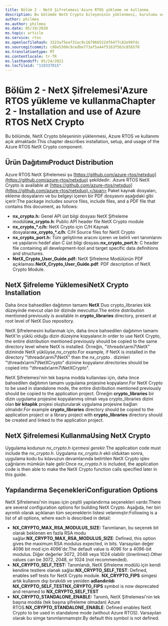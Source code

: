 ```yaml
---
title: Bölüm 2 - NetX Şifrelemesi'Azure RTOS yükleme ve kullanma
description: Bu bölümde NetX Crypto bileşeninin yüklenmesi, kurulumu ve kullanımıyla ilgili çeşitli sorunların açıklaması yer almaktadır.
author: philmea
ms.author: philmea
ms.date: 05/19/2020
ms.topic: article
ms.service: rtos
ms.openlocfilehash: 3323af5eaf31ac9c167966522df6477c82e99fdc
ms.sourcegitcommit: c98e5360c9cedbe773af5a44f5163f563c85b570
ms.translationtype: MT
ms.contentlocale: tr-TR
ms.lasthandoff: 05/24/2021
ms.locfileid: "110337015"
---
```

# <a name="chapter-2---installation-and-use-of-azure-rtos-netx-crypto"></a><span data-ttu-id="e221a-103">Bölüm 2 - NetX Şifrelemesi'Azure RTOS yükleme ve kullanma</span><span class="sxs-lookup"><span data-stu-id="e221a-103">Chapter 2 - Installation and use of Azure RTOS NetX Crypto</span></span>

<span data-ttu-id="e221a-104">Bu bölümde, NetX Crypto bileşeninin yüklenmesi, Azure RTOS ve kullanımı açık almaktadır.</span><span class="sxs-lookup"><span data-stu-id="e221a-104">This chapter describes installation, setup, and usage of the Azure RTOS NetX Crypto component.</span></span>

## <a name="product-distribution"></a><span data-ttu-id="e221a-105">Ürün Dağıtımı</span><span class="sxs-lookup"><span data-stu-id="e221a-105">Product Distribution</span></span>

<span data-ttu-id="e221a-106">Azure RTOS NetX Şifrelemesi şu [https://github.com/azure-rtos/netxduo](https://github.com/azure-rtos/netxduo) şekildedir: .</span><span class="sxs-lookup"><span data-stu-id="e221a-106">Azure RTOS NetX Crypto is available at [https://github.com/azure-rtos/netxduo](https://github.com/azure-rtos/netxduo).</span></span> <span data-ttu-id="e221a-107">Paket kaynak dosyaları, ekleme dosyalarını ve bu belgeyi içeren bir PDF dosyasını aşağıdaki gibi içerir:</span><span class="sxs-lookup"><span data-stu-id="e221a-107">The package includes source files, include files, and a PDF file that contains this document, as follows:</span></span>

- <span data-ttu-id="e221a-108">**nx_crypto.h:** Genel API üst bilgi dosyası NetX Şifreleme modülü</span><span class="sxs-lookup"><span data-stu-id="e221a-108">**nx_crypto.h**: Public API header file NetX Crypto module</span></span>
- <span data-ttu-id="e221a-109">**nx_crypto_\*.c/h:** NetX Crypto için C/H Kaynak dosyaları</span><span class="sxs-lookup"><span data-stu-id="e221a-109">**nx_crypto_\*.c/h**: C/H Source files for NetX Crypto</span></span>
- <span data-ttu-id="e221a-110">**nx_crypto_port.h:** Tüm geliştirme aracını içeren ve belirli veri tanımlarını ve yapılarını hedef alan C üst bilgi dosyası.</span><span class="sxs-lookup"><span data-stu-id="e221a-110">**nx_crypto_port.h**: C header file containing all development-tool and target specific data definitions and structures.</span></span>
- <span data-ttu-id="e221a-111">**NetX_Crypto_User_Guide.pdf:** NetX Şifreleme Modülünün PDF açıklaması.</span><span class="sxs-lookup"><span data-stu-id="e221a-111">**NetX_Crypto_User_Guide.pdf**: PDF description of NetX Crypto Module.</span></span>

## <a name="netx-crypto-installation"></a><span data-ttu-id="e221a-112">NetX Şifreleme Yüklemesi</span><span class="sxs-lookup"><span data-stu-id="e221a-112">NetX Crypto Installation</span></span>

<span data-ttu-id="e221a-113">Daha önce bahsedilen dağıtımın tamamı **NetX** Duo crypto_libraries kök düzeyinde mevcut olan bir dizinde mevcuttur.</span><span class="sxs-lookup"><span data-stu-id="e221a-113">The entire distribution mentioned previously is available in **crypto_libraries** directory, present at root level of NetX Duo repository.</span></span>

<span data-ttu-id="e221a-114">NetX Şifrelemesini kullanmak için, daha önce bahsedilen dağıtımın tamamı NetX'in yüklü olduğu dizin düzeyine kopyalanır.</span><span class="sxs-lookup"><span data-stu-id="e221a-114">In order to use NetX Crypto, the entire distribution mentioned previously should be copied to the same directory level where NetX is installed.</span></span> <span data-ttu-id="e221a-115">Örneğin, "\threadx\arm7\NetX" dizininde NetX yüklüyse,*nx_crypto.*</span><span class="sxs-lookup"><span data-stu-id="e221a-115">For example, if NetX is installed in the directory "\threadx\arm7\NetX" then the nx_crypto *.*</span></span> <span data-ttu-id="e221a-116">dizinleri "\threadx\arm7\NetXCrypto" dizinine kopyalanır.</span><span class="sxs-lookup"><span data-stu-id="e221a-116">directories should be copied into "\threadx\arm7\NetXCrypto".</span></span>

<span data-ttu-id="e221a-117">NetX Şifrelemesi'nin tek başına modda kullanılası için, daha önce bahsedilen dağıtımın tamamı uygulama projesine kopyalanır.</span><span class="sxs-lookup"><span data-stu-id="e221a-117">For NetX Crypto to be used in standalone mode, the entire distribution mentioned previously should be copied to the application project.</span></span> <span data-ttu-id="e221a-118">Örneğin **crypto_libraries** bir dizin uygulama projesine kopyalanmış olmalı veya crypto_libraries dizini olan **bir kitaplık** projesi oluşturularak uygulama projesine bağlan olmalıdır.</span><span class="sxs-lookup"><span data-stu-id="e221a-118">For example **crypto_libraries** directory should be copied to the application project or a library project with **crypto_libraries** directory should be created and linked to the application project.</span></span> 

## <a name="using-netx-crypto"></a><span data-ttu-id="e221a-119">NetX Şifrelemesi Kullanma</span><span class="sxs-lookup"><span data-stu-id="e221a-119">Using NetX Crypto</span></span>

<span data-ttu-id="e221a-120">Uygulama kodunun *nx_crypto.h içermesi gerekir.*</span><span class="sxs-lookup"><span data-stu-id="e221a-120">The application code must include the *nx_crypto.h*.</span></span>  <span data-ttu-id="e221a-121">Uygulama *nx_crypto.h* ekli olduktan sonra, uygulama kodu bu kılavuzun devamlarında belirtilen NetX Crypto işlev çağrılarını mümkün hale gelir.</span><span class="sxs-lookup"><span data-stu-id="e221a-121">Once *nx_crypto.h* is included, the application code is then able to make the NetX Crypto function calls specified later in this guide.</span></span>

## <a name="configuration-options"></a><span data-ttu-id="e221a-122">Yapılandırma Seçenekleri</span><span class="sxs-lookup"><span data-stu-id="e221a-122">Configuration Options</span></span>

<span data-ttu-id="e221a-123">NetX Şifrelemesi'nin inşası için çeşitli yapılandırma seçenekleri vardır.</span><span class="sxs-lookup"><span data-stu-id="e221a-123">There are several configuration options for building NetX Crypto.</span></span> <span data-ttu-id="e221a-124">Aşağıda, her biri ayrıntılı olarak açıklanan tüm seçeneklerin listesi velanmıştır:</span><span class="sxs-lookup"><span data-stu-id="e221a-124">Following is a list of all options, where each is described in detail:</span></span>

- <span data-ttu-id="e221a-125">**NX_CRYPTO_MAX_RSA_MODULUS_SIZE:** Tanımlanan, bu seçenek bit olarak beklenen en fazla RSA modu sağlar.</span><span class="sxs-lookup"><span data-stu-id="e221a-125">**NX_CRYPTO_MAX_RSA_MODULUS_SIZE**: Defined, this option gives the maximum RSA modulus expected, in bits.</span></span> <span data-ttu-id="e221a-126">Varsayılan değer 4096 bit mod için 4096'dır.</span><span class="sxs-lookup"><span data-stu-id="e221a-126">The default value is 4096 for a 4096-bit modulus.</span></span> <span data-ttu-id="e221a-127">Diğer değerler 3072, 2048 veya 1024 olabilir (önerilmez).</span><span class="sxs-lookup"><span data-stu-id="e221a-127">Other values can be 3072, 2048, or 1024 (not recommended).</span></span>
- <span data-ttu-id="e221a-128">**NX_CRYPTO_SELF_TEST:** Tanımlandı, NetX Şifreleme modülü için kendi kendine testlere olanak sağlar.</span><span class="sxs-lookup"><span data-stu-id="e221a-128">**NX_CRYPTO_SELF_TEST**: Defined, enables self tests for NetX Crypto module.</span></span> <span data-ttu-id="e221a-129">**NX_CRYPTO_FIPS** simgesi artık kullanım dışı bırakıldı ve yeniden **adlandırıldı NX_CRYPTO_SELF_TEST**</span><span class="sxs-lookup"><span data-stu-id="e221a-129">**NX_CRYPTO_FIPS** symbol is now deprecated and renamed to **NX_CRYPTO_SELF_TEST**</span></span>
- <span data-ttu-id="e221a-130">**NX_CRYPTO_STANDALONE_ENABLE:** Tanımlı, NetX Şifrelemesi'nin tek başına modda (tek başına şifreleme olmadan) Azure RTOS.</span><span class="sxs-lookup"><span data-stu-id="e221a-130">**NX_CRYPTO_STANDALONE_ENABLE**: Defined enables NetX Crypto to be used in standalone mode (without Azure RTOS).</span></span> <span data-ttu-id="e221a-131">Varsayılan olarak bu simge tanımlanmamıştır.</span><span class="sxs-lookup"><span data-stu-id="e221a-131">By default this symbol is not defined.</span></span>
